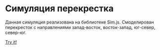 # Симуляция перекрестка
Данная симуляция реализована на библиотеке Sim.js. Смоделирован перекресток с направлениями запад-восток, восток-запад, юг-север, север-юг.

[Try it!](https://crusader727.github.io/)